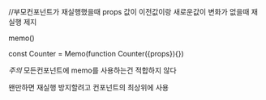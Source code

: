 //부모컨포넌트가 재실행했을때 props 값이 이전값이랑 새로운값이 변화가 없을때 재실행 제지

memo() 

const Counter = Memo(function Counter({props}){})

*주의*
모든컨포넌트에 memo를 사용하는건 적합하지 않다 

왠만하면 재실행 방지할려고 컨포넌트의 최상위에 사용
